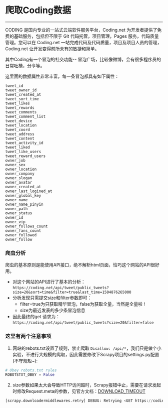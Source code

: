 # 爬取Coding数据
----

CODING 是国内专业的一站式云端软件服务平台，Coding.net 为开发者提供了免费的基础服务，包括但不限于 Git 代码托管，项目管理，Pages 服务，代码质量管理。您可以在 Coding.net 一站完成代码及代码质量，项目及项目人员的管理，Coding.net 让开发变得前所未有的敏捷和简单。

其中Coding有一个冒泡的社交功能-- 冒泡广场，比较像微博，会有很多程序员的日常吐槽，分享等。

这里面的数据属性非常丰富，每一条冒泡都具有如下属性：
```
tweet_id
tweet_owner_id
tweet_created_at
tweet_sort_time
tweet_likes
tweet_rewards
tweet_comments
tweet_comment_list  
tweet_device
tweet_location
tweet_coord
tweet_address
tweet_content
tweet_activity_id
tweet_liked
tweet_like_users  
tweet_reward_users
owner_job
owner_sex
owner_location
owner_company
owner_slogan
owner_avatar
owner_created_at
owner_last_logined_at
owner_global_key
owner_name
owner_name_pinyin
owner_path
owner_status
owner_id
owner_vip
owner_follows_count
owner_fans_count
owner_followed
owner_follow
```

### 爬虫分析

爬虫的基本原则是能使用API接口，绝不解析html页面，恰巧这个网站的API很好用。  
- 对这个网站的API进行了基本的分析：  
    ```https://coding.net/api/tweet/public_tweets?size=20&sort=time&filter=true&last_time=1504876265000```
- 分析发现只需提交size和filter参数即可：  
  * filter=true为只获取精华冒泡，false为获取全量，当然是全量啦！
  * size为最近发表的多少条冒泡信息  
- 因此最终的get 请求为：  
```https://coding.net/api/tweet/public_tweets?size=20&filter=false```

### 这里有两个注意事项
1. 网站的rebots.txt设置了规则，禁止爬取
```Disallow: /api/*```，我们只是做个小实验，不进行大规模的爬取，因此需要修改下Scrapy项目的settings.py配置(不守规矩~): 
```python
# Obey robots.txt rules
ROBOTSTXT_OBEY = False
```
2. size参数如果太大会导致HTTP访问超时，Scrapy报错中止，需要在请求发起时修改Request.meta的参数，见官方文档：[DOWNLOAD_TIMEOUT](https://doc.scrapy.org/en/latest/topics/settings.html#std)
```python
[scrapy.downloadermiddlewares.retry] DEBUG: Retrying <GET https://coding.net/api/tweet/public_tweets?size=100000&filter=false> (failed 1 times): 504 Gateway Time-out
```

 


